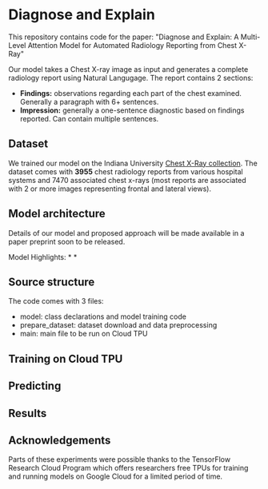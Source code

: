 # Diagnose and Explain

This repository contains code for the paper: "Diagnose and Explain: A Multi-Level Attention Model for Automated Radiology Reporting from Chest X-Ray"

Our model takes a Chest X-ray image as input and generates a complete radiology report using Natural Langugage. The report contains 2 sections:
* **Findings:** observations regarding each part of the chest examined. Generally a paragraph with 6+ sentences.
* **Impression:** generally a one-sentence diagnostic based on findings reported. Can contain multiple sentences.

## Dataset

We trained our model on the Indiana University [Chest X-Ray collection](https://openi.nlm.nih.gov/faq.php). The dataset
comes with **3955** chest radiology reports from various hospital systems and 7470 associated chest x-rays 
(most reports are associated with 2 or more images representing frontal and lateral views).

## Model architecture

Details of our model and proposed approach will be made available in a paper preprint soon to be released.

Model Highlights:
*
*
## Source structure

The code comes with 3 files: 
* model: class declarations and model training code
* prepare_dataset: dataset download and data preprocessing
* main: main file to be run on Cloud TPU

## Training on Cloud TPU

## Predicting

## Results

## Acknowledgements

Parts of these experiments were possible thanks to the TensorFlow Research Cloud Program which offers researchers free TPUs for training and running models on Google Cloud for a limited period of time.
